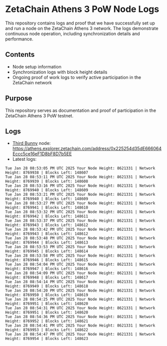# ZetaChain Athens 3 PoW Node Logs
This repository contains logs and proof that we have successfully set up and run a node on the ZetaChain Athens 3 network. The logs demonstrate continuous node operation, including synchronization details and performance.

## Contents
- Node setup information
- Synchronization logs with block height details
- Ongoing proof of work logs to verify active participation in the ZetaChain network

## Purpose
This repository serves as documentation and proof of participation in the ZetaChain Athens 3 PoW testnet.

## Logs

- [Third Bunny](https://thirdbunny.xyz/) node: https://athens.explorer.zetachain.com/address/0x225254d35dE666064Eccc5ce16eF1D8bF8D7b5EE
- Latest logs:
```
Tue Jan 28 08:53:05 PM UTC 2025 Your Node Height: 8621331 | Network Height: 8769938 | Blocks Left: 148607
Tue Jan 28 08:53:11 PM UTC 2025 Your Node Height: 8621331 | Network Height: 8769939 | Blocks Left: 148608
Tue Jan 28 08:53:16 PM UTC 2025 Your Node Height: 8621331 | Network Height: 8769940 | Blocks Left: 148609
Tue Jan 28 08:53:21 PM UTC 2025 Your Node Height: 8621331 | Network Height: 8769940 | Blocks Left: 148609
Tue Jan 28 08:53:27 PM UTC 2025 Your Node Height: 8621331 | Network Height: 8769941 | Blocks Left: 148610
Tue Jan 28 08:53:32 PM UTC 2025 Your Node Height: 8621331 | Network Height: 8769942 | Blocks Left: 148611
Tue Jan 28 08:53:37 PM UTC 2025 Your Node Height: 8621331 | Network Height: 8769943 | Blocks Left: 148612
Tue Jan 28 08:53:42 PM UTC 2025 Your Node Height: 8621331 | Network Height: 8769943 | Blocks Left: 148612
Tue Jan 28 08:53:48 PM UTC 2025 Your Node Height: 8621331 | Network Height: 8769944 | Blocks Left: 148613
Tue Jan 28 08:53:53 PM UTC 2025 Your Node Height: 8621331 | Network Height: 8769945 | Blocks Left: 148614
Tue Jan 28 08:53:58 PM UTC 2025 Your Node Height: 8621331 | Network Height: 8769946 | Blocks Left: 148615
Tue Jan 28 08:54:04 PM UTC 2025 Your Node Height: 8621331 | Network Height: 8769947 | Blocks Left: 148616
Tue Jan 28 08:54:09 PM UTC 2025 Your Node Height: 8621331 | Network Height: 8769948 | Blocks Left: 148617
Tue Jan 28 08:54:14 PM UTC 2025 Your Node Height: 8621331 | Network Height: 8769949 | Blocks Left: 148618
Tue Jan 28 08:54:20 PM UTC 2025 Your Node Height: 8621331 | Network Height: 8769950 | Blocks Left: 148619
Tue Jan 28 08:54:25 PM UTC 2025 Your Node Height: 8621331 | Network Height: 8769951 | Blocks Left: 148620
Tue Jan 28 08:54:31 PM UTC 2025 Your Node Height: 8621331 | Network Height: 8769951 | Blocks Left: 148620
Tue Jan 28 08:54:36 PM UTC 2025 Your Node Height: 8621331 | Network Height: 8769952 | Blocks Left: 148621
Tue Jan 28 08:54:41 PM UTC 2025 Your Node Height: 8621331 | Network Height: 8769953 | Blocks Left: 148622
Tue Jan 28 08:54:47 PM UTC 2025 Your Node Height: 8621331 | Network Height: 8769954 | Blocks Left: 148623
```
